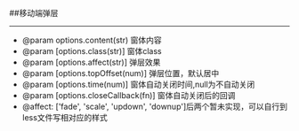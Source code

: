 ##移动端弹层

 ---

 * @param 	options.content(str)			窗体内容
 * @param 	[options.class(str)]			窗体class
 * @param 	[options.affect(str)]			弹层效果
 * @param 	[options.topOffset(num)]		弹层位置，默认居中
 * @param	[options.time(num)]				窗体自动关闭时间,null为不自动关闭
 * @param	[options.closeCallback(fn)]		窗体自动关闭后的回调
 * @affect: ['fade', 'scale', 'updown', 'downup']后两个暂未实现，可以自行到less文件写相对应的样式
 